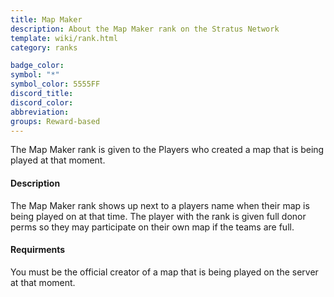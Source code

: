 ```yaml
---
title: Map Maker
description: About the Map Maker rank on the Stratus Network
template: wiki/rank.html
category: ranks

badge_color: 
symbol: "*"
symbol_color: 5555FF
discord_title: 
discord_color: 
abbreviation: 
groups: Reward-based
---
```


The Map Maker rank is given to the Players who created a map that is being played at that moment.

#### Description

The Map Maker rank shows up next to a players name when their map is being played on at that time. The player with the rank is given full donor perms so they may participate on their own map if the teams are full.

#### Requirments

You must be the official creator of a map that is being played on the server at that moment.
